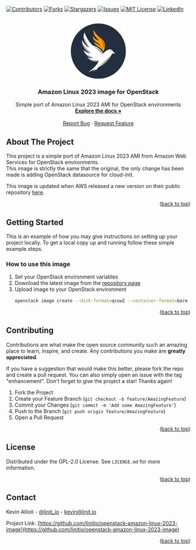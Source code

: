 <div id="top"></div>

<!-- PROJECT SHIELDS -->
[![Contributors][contributors-shield]][contributors-url]
[![Forks][forks-shield]][forks-url]
[![Stargazers][stars-shield]][stars-url]
[![Issues][issues-shield]][issues-url]
[![MIT License][license-shield]][license-url]
[![LinkedIn][linkedin-shield]][linkedin-url]


<!-- PROJECT LOGO -->
<br />
<div align="center">
  <a href="https://github.com/linitio/openstack-amazon-linux-2023-image">
    <img src="images/logo.png" alt="Logo" width="150" height="150">
  </a>

<h3 align="center">Amazon Linux 2023 image for OpenStack</h3>

  <p align="center">
    Simple port of Amazon Linux 2023 AMI for OpenStack environments
    <br />
    <a href="https://github.com/linitio/openstack-amazon-linux-2023-image"><strong>Explore the docs »</strong></a>
    <br />
    <br />
    <a href="https://github.com/linitio/openstack-amazon-linux-2023-image/issues">Report Bug</a>
    ·
    <a href="https://github.com/linitio/openstack-amazon-linux-2023-image/issues">Request Feature</a>
  </p>
</div>

<!-- ABOUT THE PROJECT -->
## About The Project

This project is a simple port of Amazon Linux 2023 AMI from Amazon Web Services  for OpenStack environments.  
This image is strictly the same that the original, the only change has been made is adding OpenStack datasource for cloud-init.  

This image is updated when AWS released a new version on their public repository [here](https://cdn.amazonlinux.com/al2023/os-images/latest/ "AWS Images Repository").


<p align="right">(<a href="#top">back to top</a>)</p>

<!-- GETTING STARTED -->
## Getting Started

This is an example of how you may give instructions on setting up your project locally.
To get a local copy up and running follow these simple example steps.

### How to use this image

1. Set your OpenStack environment variables
2. Download the latest image from the [repository page](https://s3.openimages.cloud/amazon-linux-2023-image/index.html "Images Repository")
3. Upload image to your OpenStack environment
   ```sh
   openstack image create --disk-format=qcow2 --container-format=bare --min-disk 25 --file al2023-kvm-<VERSION>-kernel-6.1-x86_64.xfs.gpt.qcow2 'Amazon Linux 2023'
   ```

<p align="right">(<a href="#top">back to top</a>)</p>

<!-- CONTRIBUTING -->
## Contributing

Contributions are what make the open source community such an amazing place to learn, inspire, and create. Any contributions you make are **greatly appreciated**.

If you have a suggestion that would make this better, please fork the repo and create a pull request. You can also simply open an issue with the tag "enhancement".
Don't forget to give the project a star! Thanks again!

1. Fork the Project
2. Create your Feature Branch (`git checkout -b feature/AmazingFeature`)
3. Commit your Changes (`git commit -m 'Add some AmazingFeature'`)
4. Push to the Branch (`git push origin feature/AmazingFeature`)
5. Open a Pull Request

<p align="right">(<a href="#top">back to top</a>)</p>



<!-- LICENSE -->
## License

Distributed under the GPL-2.0 License. See `LICENSE.md` for more information.

<p align="right">(<a href="#top">back to top</a>)</p>



<!-- CONTACT -->
## Contact

Kevin Allioli - [@linit_io](https://twitter.com/linit_io) - kevin@linit.io

Project Link: [https://github.com/linitio/openstack-amazon-linux-2023-image](https://github.com/linitio/openstack-amazon-linux-2023-image)

<p align="right">(<a href="#top">back to top</a>)</p>


<!-- MARKDOWN LINKS & IMAGES -->
<!-- https://www.markdownguide.org/basic-syntax/#reference-style-links -->
[contributors-shield]: https://img.shields.io/github/contributors/linitio/openstack-amazon-linux-2023-image.svg?style=for-the-badge
[contributors-url]: https://github.com/linitio/openstack-amazon-linux-2023-image/graphs/contributors
[forks-shield]: https://img.shields.io/github/forks/linitio/openstack-amazon-linux-2023-image.svg?style=for-the-badge
[forks-url]: https://github.com/linitio/openstack-amazon-linux-2023-image/network/members
[stars-shield]: https://img.shields.io/github/stars/linitio/openstack-amazon-linux-2023-image.svg?style=for-the-badge
[stars-url]: https://github.com/linitio/openstack-amazon-linux-2023-image/stargazers
[issues-shield]: https://img.shields.io/github/issues/linitio/openstack-amazon-linux-2023-image.svg?style=for-the-badge
[issues-url]: https://github.com/linitio/openstack-amazon-linux-2023-image/issues
[license-shield]: https://img.shields.io/github/license/linitio/openstack-amazon-linux-2023-image.svg?style=for-the-badge
[license-url]: https://github.com/linitio/openstack-amazon-linux-2023-image/blob/master/LICENSE.txt
[linkedin-shield]: https://img.shields.io/badge/-LinkedIn-black.svg?style=for-the-badge&logo=linkedin&colorB=555
[linkedin-url]: https://linkedin.com/in/kevinallioli
